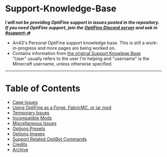 # Support-Knowledge-Base 
***I will not be providing OptiFine support in issues posted in the repository. If you need OptiFine support, join the [OptiFine Discord server](https://discord.gg/3mMpcwW) and ask in [#support-:fire:](https://discord.gg/geeMjTYk)***  
- Ari43's Personal OptiFine support knowledge base. This is still a work-in-progress and more pages are being worked on.  
- Contains information from [the original Support Knowlage Base](https://github.com/Team-OptiFine/Support-Knowledge-Base)  
"User" usually refers to the user I'm helping and "username" is the Minecraft username, unless otherwise specified.

<hr>

# Table of Contents
- [Cape Issues](/Capes.md)
- [Using OptiFine as a Forge, FabricMC, or jar mod](/UseAsAMod.md)
- [Temporary Issues](/Temporary.md)
- [Incompatible Mods](/Incompatible.md)
- [Miscellaneous Issues](/Misc.md)
- [Options Presets](/presets)
- [Options Images](/OFOptions.md)
- [Support Related OptiBot Commands](/BotCommandsList.md)
- [Credits](/Credits.md)
- [Archive](/archive) 